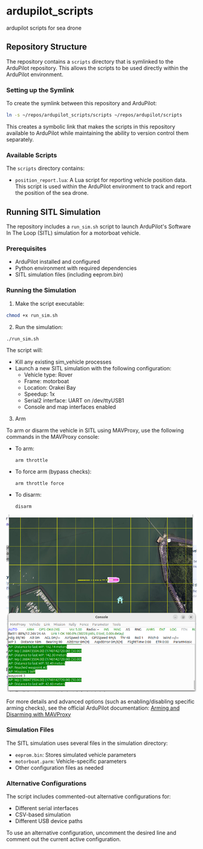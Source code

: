 # ardupilot_scripts
ardupilot scripts for sea drone

## Repository Structure

The repository contains a `scripts` directory that is symlinked to the ArduPilot repository. This allows the scripts to be used directly within the ArduPilot environment.

### Setting up the Symlink

To create the symlink between this repository and ArduPilot:

```bash
ln -s ~/repos/ardupilot_scripts/scripts ~/repos/ardupilot/scripts
```

This creates a symbolic link that makes the scripts in this repository available to ArduPilot while maintaining the ability to version control them separately.

### Available Scripts

The `scripts` directory contains:

- `position_report.lua`: A Lua script for reporting vehicle position data. This script is used within the ArduPilot environment to track and report the position of the sea drone.

## Running SITL Simulation

The repository includes a `run_sim.sh` script to launch ArduPilot's Software In The Loop (SITL) simulation for a motorboat vehicle.

### Prerequisites
- ArduPilot installed and configured
- Python environment with required dependencies
- SITL simulation files (including eeprom.bin)

### Running the Simulation

1. Make the script executable:
```bash
chmod +x run_sim.sh
```

2. Run the simulation:
```bash
./run_sim.sh
```

The script will:
- Kill any existing sim_vehicle processes
- Launch a new SITL simulation with the following configuration:
  - Vehicle type: Rover
  - Frame: motorboat
  - Location: Orakei Bay
  - Speedup: 1x
  - Serial2 interface: UART on /dev/ttyUSB1
  - Console and map interfaces enabled


3. Arm

To arm or disarm the vehicle in SITL using MAVProxy, use the following commands in the MAVProxy console:

- To arm:
  ```
  arm throttle
  ```
- To force arm (bypass checks):
  ```
  arm throttle force
  ```
- To disarm:
  ```
  disarm
  ```

![MAVProxy Arming Interface](images/Screenshot%20from%202025-06-04%2019-39-56.png)

For more details and advanced options (such as enabling/disabling specific arming checks), see the official ArduPilot documentation: [Arming and Disarming with MAVProxy](https://ardupilot.org/mavproxy/docs/uav_configuration/arming.html)

### Simulation Files

The SITL simulation uses several files in the simulation directory:
- `eeprom.bin`: Stores simulated vehicle parameters
- `motorboat.parm`: Vehicle-specific parameters
- Other configuration files as needed

### Alternative Configurations

The script includes commented-out alternative configurations for:
- Different serial interfaces
- CSV-based simulation
- Different USB device paths

To use an alternative configuration, uncomment the desired line and comment out the current active configuration.
